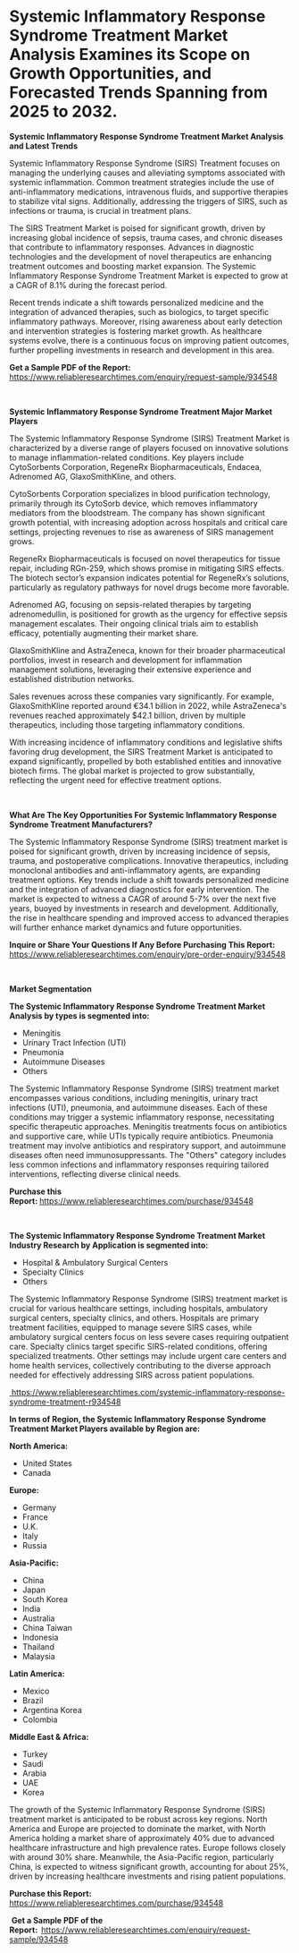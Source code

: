 <p><h1>Systemic Inflammatory Response Syndrome Treatment Market Analysis Examines its Scope on Growth Opportunities, and Forecasted Trends Spanning from 2025 to 2032.</h1></p><p><strong>Systemic Inflammatory Response Syndrome Treatment Market Analysis and Latest Trends</strong></p>
<p><p>Systemic Inflammatory Response Syndrome (SIRS) Treatment focuses on managing the underlying causes and alleviating symptoms associated with systemic inflammation. Common treatment strategies include the use of anti-inflammatory medications, intravenous fluids, and supportive therapies to stabilize vital signs. Additionally, addressing the triggers of SIRS, such as infections or trauma, is crucial in treatment plans. </p><p>The SIRS Treatment Market is poised for significant growth, driven by increasing global incidence of sepsis, trauma cases, and chronic diseases that contribute to inflammatory responses. Advances in diagnostic technologies and the development of novel therapeutics are enhancing treatment outcomes and boosting market expansion. The Systemic Inflammatory Response Syndrome Treatment Market is expected to grow at a CAGR of 8.1% during the forecast period. </p><p>Recent trends indicate a shift towards personalized medicine and the integration of advanced therapies, such as biologics, to target specific inflammatory pathways. Moreover, rising awareness about early detection and intervention strategies is fostering market growth. As healthcare systems evolve, there is a continuous focus on improving patient outcomes, further propelling investments in research and development in this area.</p></p>
<p><strong>Get a Sample PDF of the Report:&nbsp;</strong> <a href="https://www.reliableresearchtimes.com/enquiry/request-sample/934548?utm_campaign=3736&utm_medium=2&utm_source=Github&utm_content=ia&utm_term=18042025&utm_id=systemic-inflammatory-response-syndrome-treatment">https://www.reliableresearchtimes.com/enquiry/request-sample/934548</a></p>
<p>&nbsp;</p>
<p><strong>Systemic Inflammatory Response Syndrome Treatment Major Market Players</strong></p>
<p><p>The Systemic Inflammatory Response Syndrome (SIRS) Treatment Market is characterized by a diverse range of players focused on innovative solutions to manage inflammation-related conditions. Key players include CytoSorbents Corporation, RegeneRx Biopharmaceuticals, Endacea, Adrenomed AG, GlaxoSmithKline, and others. </p><p>CytoSorbents Corporation specializes in blood purification technology, primarily through its CytoSorb device, which removes inflammatory mediators from the bloodstream. The company has shown significant growth potential, with increasing adoption across hospitals and critical care settings, projecting revenues to rise as awareness of SIRS management grows.</p><p>RegeneRx Biopharmaceuticals is focused on novel therapeutics for tissue repair, including RGn-259, which shows promise in mitigating SIRS effects. The biotech sector’s expansion indicates potential for RegeneRx’s solutions, particularly as regulatory pathways for novel drugs become more favorable.</p><p>Adrenomed AG, focusing on sepsis-related therapies by targeting adrenomedullin, is positioned for growth as the urgency for effective sepsis management escalates. Their ongoing clinical trials aim to establish efficacy, potentially augmenting their market share.</p><p>GlaxoSmithKline and AstraZeneca, known for their broader pharmaceutical portfolios, invest in research and development for inflammation management solutions, leveraging their extensive experience and established distribution networks.</p><p>Sales revenues across these companies vary significantly. For example, GlaxoSmithKline reported around €34.1 billion in 2022, while AstraZeneca's revenues reached approximately $42.1 billion, driven by multiple therapeutics, including those targeting inflammatory conditions. </p><p>With increasing incidence of inflammatory conditions and legislative shifts favoring drug development, the SIRS Treatment Market is anticipated to expand significantly, propelled by both established entities and innovative biotech firms. The global market is projected to grow substantially, reflecting the urgent need for effective treatment options.</p></p>
<p>&nbsp;</p>
<p><strong>What Are The Key Opportunities For Systemic Inflammatory Response Syndrome Treatment Manufacturers?</strong></p>
<p><p>The Systemic Inflammatory Response Syndrome (SIRS) treatment market is poised for significant growth, driven by increasing incidence of sepsis, trauma, and postoperative complications. Innovative therapeutics, including monoclonal antibodies and anti-inflammatory agents, are expanding treatment options. Key trends include a shift towards personalized medicine and the integration of advanced diagnostics for early intervention. The market is expected to witness a CAGR of around 5-7% over the next five years, buoyed by investments in research and development. Additionally, the rise in healthcare spending and improved access to advanced therapies will further enhance market dynamics and future opportunities.</p></p>
<p><strong>Inquire or Share Your Questions If Any Before Purchasing This Report:</strong> <a href="https://www.reliableresearchtimes.com/enquiry/pre-order-enquiry/934548?utm_campaign=3736&utm_medium=2&utm_source=Github&utm_content=ia&utm_term=18042025&utm_id=systemic-inflammatory-response-syndrome-treatment">https://www.reliableresearchtimes.com/enquiry/pre-order-enquiry/934548</a></p>
<p>&nbsp;</p>
<p><strong>Market Segmentation</strong></p>
<p><strong>The Systemic Inflammatory Response Syndrome Treatment Market Analysis by types is segmented into:</strong></p>
<p><ul><li>Meningitis</li><li>Urinary Tract Infection (UTI)</li><li>Pneumonia</li><li>Autoimmune Diseases</li><li>Others</li></ul></p>
<p><p>The Systemic Inflammatory Response Syndrome (SIRS) treatment market encompasses various conditions, including meningitis, urinary tract infections (UTI), pneumonia, and autoimmune diseases. Each of these conditions may trigger a systemic inflammatory response, necessitating specific therapeutic approaches. Meningitis treatments focus on antibiotics and supportive care, while UTIs typically require antibiotics. Pneumonia treatment may involve antibiotics and respiratory support, and autoimmune diseases often need immunosuppressants. The "Others" category includes less common infections and inflammatory responses requiring tailored interventions, reflecting diverse clinical needs.</p></p>
<p><strong>Purchase this Report:&nbsp;</strong><a href="https://www.reliableresearchtimes.com/purchase/934548?utm_campaign=3736&utm_medium=2&utm_source=Github&utm_content=ia&utm_term=18042025&utm_id=systemic-inflammatory-response-syndrome-treatment">https://www.reliableresearchtimes.com/purchase/934548</a></p>
<p>&nbsp;</p>
<p><strong>The Systemic Inflammatory Response Syndrome Treatment Market Industry Research by Application is segmented into:</strong></p>
<p><ul><li>Hospital & Ambulatory Surgical Centers</li><li>Specialty Clinics</li><li>Others</li></ul></p>
<p><p>The Systemic Inflammatory Response Syndrome (SIRS) treatment market is crucial for various healthcare settings, including hospitals, ambulatory surgical centers, specialty clinics, and others. Hospitals are primary treatment facilities, equipped to manage severe SIRS cases, while ambulatory surgical centers focus on less severe cases requiring outpatient care. Specialty clinics target specific SIRS-related conditions, offering specialized treatments. Other settings may include urgent care centers and home health services, collectively contributing to the diverse approach needed for effectively addressing SIRS across patient populations.</p></p>
<p><a href="https://www.reliableresearchtimes.com/systemic-inflammatory-response-syndrome-treatment-r934548?utm_campaign=3736&utm_medium=2&utm_source=Github&utm_content=ia&utm_term=18042025&utm_id=systemic-inflammatory-response-syndrome-treatment">&nbsp;https://www.reliableresearchtimes.com/systemic-inflammatory-response-syndrome-treatment-r934548</a></p>
<p><strong>In terms of Region, the Systemic Inflammatory Response Syndrome Treatment Market Players available by Region are:</strong></p>
<p>
    <p> <strong> North America: </strong>
        <ul>
            <li>United States</li>
            <li>Canada</li>
        </ul>
        </p> 
    <p> <strong> Europe: </strong>
        <ul>
            <li>Germany</li>
            <li>France</li>
            <li>U.K.</li>
            <li>Italy</li>
            <li>Russia</li>
        </ul>
        </p> 
    <p> <strong> Asia-Pacific: </strong>
        <ul>
            <li>China</li>
            <li>Japan</li>
            <li>South Korea</li>
            <li>India</li>
            <li>Australia</li>
            <li>China Taiwan</li>
            <li>Indonesia</li>
            <li>Thailand</li>
            <li>Malaysia</li>
        </ul>
        </p> 
    <p> <strong> Latin America: </strong>
        <ul>
            <li>Mexico</li>
            <li>Brazil</li>
            <li>Argentina Korea</li>
            <li>Colombia</li>
        </ul>
        </p> 
    <p> <strong> Middle East & Africa: </strong>
        <ul>
            <li>Turkey</li>
            <li>Saudi</li>
            <li>Arabia</li>
            <li>UAE</li>
            <li>Korea</li>
        </ul>
    </p>
    </p>
<p><p>The growth of the Systemic Inflammatory Response Syndrome (SIRS) treatment market is anticipated to be robust across key regions. North America and Europe are projected to dominate the market, with North America holding a market share of approximately 40% due to advanced healthcare infrastructure and high prevalence rates. Europe follows closely with around 30% share. Meanwhile, the Asia-Pacific region, particularly China, is expected to witness significant growth, accounting for about 25%, driven by increasing healthcare investments and rising patient populations.</p></p>
<p><strong>Purchase this Report: </strong><a href="https://www.reliableresearchtimes.com/purchase/934548?utm_campaign=3736&utm_medium=2&utm_source=Github&utm_content=ia&utm_term=18042025&utm_id=systemic-inflammatory-response-syndrome-treatment">https://www.reliableresearchtimes.com/purchase/934548</a></p>
<p>&nbsp;<strong>Get a Sample PDF of the Report:&nbsp;&nbsp;</strong><a href="https://www.reliableresearchtimes.com/enquiry/request-sample/934548?utm_campaign=3736&utm_medium=2&utm_source=Github&utm_content=ia&utm_term=18042025&utm_id=systemic-inflammatory-response-syndrome-treatment">https://www.reliableresearchtimes.com/enquiry/request-sample/934548</a></p>
<p><strong></strong></p>
<p><p></p><p></p><p></p></p>